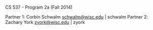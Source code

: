 CS 537 - Program 2a (Fall 2014)

Partner 1: Corbin Schwalm <schwalm@wisc.edu> | schwalm
Partner 2: Zachary York <zyork@wisc.edu> | zyork

